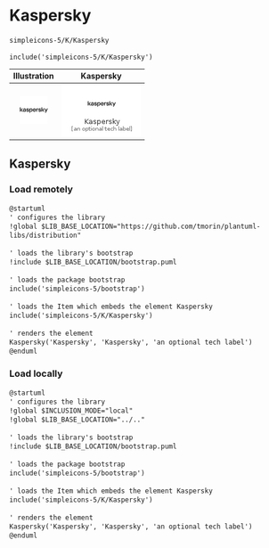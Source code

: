 # Kaspersky


```text
simpleicons-5/K/Kaspersky
```

```text
include('simpleicons-5/K/Kaspersky')
```



| Illustration | Kaspersky |
| :---: | :---: |
| ![illustration for Illustration](../../simpleicons-5/K/Kaspersky.png) | ![illustration for Kaspersky](../../simpleicons-5/K/Kaspersky.Local.png) |




## Kaspersky

### Load remotely
```plantuml
@startuml
' configures the library
!global $LIB_BASE_LOCATION="https://github.com/tmorin/plantuml-libs/distribution"

' loads the library's bootstrap
!include $LIB_BASE_LOCATION/bootstrap.puml

' loads the package bootstrap
include('simpleicons-5/bootstrap')

' loads the Item which embeds the element Kaspersky
include('simpleicons-5/K/Kaspersky')

' renders the element
Kaspersky('Kaspersky', 'Kaspersky', 'an optional tech label')
@enduml
```

### Load locally
```plantuml
@startuml
' configures the library
!global $INCLUSION_MODE="local"
!global $LIB_BASE_LOCATION="../.."

' loads the library's bootstrap
!include $LIB_BASE_LOCATION/bootstrap.puml

' loads the package bootstrap
include('simpleicons-5/bootstrap')

' loads the Item which embeds the element Kaspersky
include('simpleicons-5/K/Kaspersky')

' renders the element
Kaspersky('Kaspersky', 'Kaspersky', 'an optional tech label')
@enduml
```

